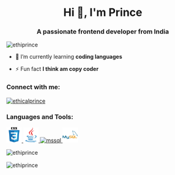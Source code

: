 <h1 align="center">Hi 👋, I'm Prince</h1>
<h3 align="center">A passionate frontend developer from India</h3>

<p align="left"> <img src="https://komarev.com/ghpvc/?username=ethiprince&label=Profile%20views&color=0e75b6&style=flat" alt="ethiprince" /> </p>

- 🌱 I’m currently learning **coding languages**

- ⚡ Fun fact **I think am copy coder**

<h3 align="left">Connect with me:</h3>
<p align="left">
<a href="https://youtube.com/@ethicalprince" target="blank"><img align="center" src="https://raw.githubusercontent.com/rahuldkjain/github-profile-readme-generator/master/src/images/icons/Social/youtube.svg" alt="ethicalprince" height="30" width="40" /></a>
</p>

<h3 align="left">Languages and Tools:</h3>
<p align="left"> <a href="https://www.w3schools.com/css/" target="_blank" rel="noreferrer"> <img src="https://raw.githubusercontent.com/devicons/devicon/master/icons/css3/css3-original-wordmark.svg" alt="css3" width="40" height="40"/> </a> <a href="https://www.java.com" target="_blank" rel="noreferrer"> <img src="https://raw.githubusercontent.com/devicons/devicon/master/icons/java/java-original.svg" alt="java" width="40" height="40"/> </a> <a href="https://www.microsoft.com/en-us/sql-server" target="_blank" rel="noreferrer"> <img src="https://www.svgrepo.com/show/303229/microsoft-sql-server-logo.svg" alt="mssql" width="40" height="40"/> </a> <a href="https://www.mysql.com/" target="_blank" rel="noreferrer"> <img src="https://raw.githubusercontent.com/devicons/devicon/master/icons/mysql/mysql-original-wordmark.svg" alt="mysql" width="40" height="40"/> </a> </p>

<p><img align="center" src="https://github-readme-stats.vercel.app/api/top-langs?username=ethiprince&show_icons=true&locale=en&layout=compact" alt="ethiprince" /></p>

<p><img align="center" src="https://github-readme-streak-stats.herokuapp.com/?user=ethiprince&" alt="ethiprince" /></p>
